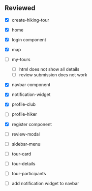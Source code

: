 ## Reviewed
- [x] create-hiking-tour
- [x] home
- [x] login component
- [x] map
- [ ] my-tours
  - [ ] html does not show all details
  - [ ] review submission does not work
- [x] navbar component
- [x] notification-widget
- [x] profile-club
- [ ] profile-hiker
- [x] register component
- [ ] review-modal
- [ ] sidebar-menu
- [ ] tour-card
- [ ] tour-details
- [ ] tour-participants






- [ ] add notification widget to navbar
